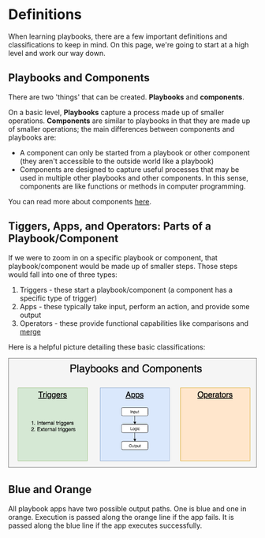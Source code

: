 # Definitions

When learning playbooks, there are a few important definitions and classifications to keep in mind. On this page, we're going to start at a high level and work our way down.

## Playbooks and Components

There are two 'things' that can be created. **Playbooks** and **components**.

On a basic level, **Playbooks** capture a process made up of smaller operations. **Components** are similar to playbooks in that they are made up of smaller operations; the main differences between components and playbooks are:

- A component can only be started from a playbook or other component (they aren't accessible to the outside world like a playbook)
- Components are designed to capture useful processes that may be used in multiple other playbooks and other components. In this sense, components are like functions or methods in computer programming.

You can read more about components [here](https://kb.threatconnect.com/customer/portal/articles/2927890).

## Tiggers, Apps, and Operators: Parts of a Playbook/Component

If we were to zoom in on a specific playbook or component, that playbook/component would be made up of smaller steps. Those steps would fall into one of three types:

1. Triggers - these start a playbook/component (a component has a specific type of trigger)
2. Apps - these typically take input, perform an action, and provide some output
3. Operators - these provide functional capabilities like comparisons and [merge](../constructs/merge-operator)

Here is a helpful picture detailing these basic classifications:

![playbooks hierarchy](./_images/playbooks.png)

## Blue and Orange

All playbook apps have two possible output paths. One is blue and one in orange. Execution is passed along the orange line if the app fails. It is passed along the blue line if the app executes successfully.
